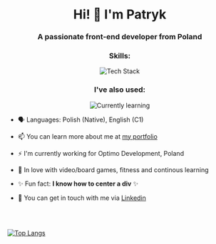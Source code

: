 
<h1 align="center">Hi! 👋 I'm Patryk</h1>
<h3 align="center">A passionate front-end developer from Poland</h3>

<h3 align="center">Skills:</h3>
<p align="center"><img src="https://skillicons.dev/icons?i=html,css,sass,styledcomponents,javascript,typescript,react,angular,vue,svelte,jquery,graphql,photoshop,git&perline=16" alt="Tech Stack" /> </p>

<h3 align="center">I've also used:</h3>
<p align="center"><img src="https://skillicons.dev/icons?i=nodejs,expressjs,mongodb,postman&perline=16" alt="Currently learning" /> </p>


- 🗣 Languages: Polish (Native), English (C1)

- 📫 You can learn more about me at [my portfolio](https://ppuhacz.netlify.app/)

- ⚡️ I'm currently working for Optimo Development, Poland

- 🥰 In love with video/board games, fitness and continous learning  

- ✨ Fun fact: <b>I know how to center a div</b> ✨

- 📱 You can get in touch with me via [Linkedin](https://www.linkedin.com/in/patryk-puhacz-5b5b7a1aa/)

<br/>
<br/>

[![Top Langs](https://github-readme-stats.vercel.app/api/top-langs/?username=ppuhacz&&layout=compact)](https://github.com/anuraghazra/github-readme-stats)
